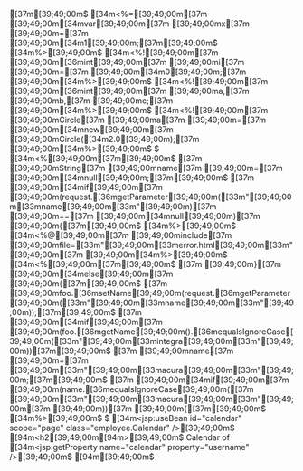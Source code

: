 [37m<!-- This page was loaded on [39;49;00m[34m<%=[39;49;00m[37m [39;49;00m([34mnew[39;49;00m[37m [39;49;00mjava.[36mutil[39;49;00m.[36mDate[39;49;00m()).[36mtoLocaleString[39;49;00m()[37m [39;49;00m[34m%>[39;49;00m[37m -->[39;49;00m$
[34m<%=[39;49;00m[37m [39;49;00m[34mvar[39;49;00m[37m [39;49;00mx[37m [39;49;00m=[37m [39;49;00m[34m1[39;49;00m;[37m[39;49;00m$
[34m%>[39;49;00m$
[34m<%![39;49;00m[37m [39;49;00m[36mint[39;49;00m[37m [39;49;00mi[37m [39;49;00m=[37m [39;49;00m[34m0[39;49;00m;[37m [39;49;00m[34m%>[39;49;00m$
[34m<%![39;49;00m[37m [39;49;00m[36mint[39;49;00m[37m [39;49;00ma,[37m [39;49;00mb,[37m [39;49;00mc;[37m [39;49;00m[34m%>[39;49;00m$
[34m<%![39;49;00m[37m [39;49;00mCircle[37m [39;49;00ma[37m [39;49;00m=[37m [39;49;00m[34mnew[39;49;00m[37m [39;49;00mCircle([34m2.0[39;49;00m);[37m [39;49;00m[34m%>[39;49;00m$
$
[34m<%[39;49;00m[37m[39;49;00m$
[37m      [39;49;00mString[37m [39;49;00mname[37m [39;49;00m=[37m [39;49;00m[34mnull[39;49;00m;[37m[39;49;00m$
[37m      [39;49;00m[34mif[39;49;00m[37m [39;49;00m(request.[36mgetParameter[39;49;00m([33m"[39;49;00m[33mname[39;49;00m[33m"[39;49;00m)[37m [39;49;00m==[37m [39;49;00m[34mnull[39;49;00m)[37m [39;49;00m{[37m[39;49;00m$
[34m%>[39;49;00m$
[34m<%@[39;49;00m[37m [39;49;00minclude[37m [39;49;00mfile=[33m"[39;49;00m[33merror.html[39;49;00m[33m"[39;49;00m[37m [39;49;00m[34m%>[39;49;00m$
[34m<%[39;49;00m[37m[39;49;00m$
[37m      [39;49;00m}[37m [39;49;00m[34melse[39;49;00m[37m [39;49;00m{[37m[39;49;00m$
[37m      [39;49;00mfoo.[36msetName[39;49;00m(request.[36mgetParameter[39;49;00m([33m"[39;49;00m[33mname[39;49;00m[33m"[39;49;00m));[37m[39;49;00m$
[37m      [39;49;00m[34mif[39;49;00m[37m [39;49;00m(foo.[36mgetName[39;49;00m().[36mequalsIgnoreCase[39;49;00m([33m"[39;49;00m[33mintegra[39;49;00m[33m"[39;49;00m))[37m[39;49;00m$
[37m      [39;49;00mname[37m [39;49;00m=[37m [39;49;00m[33m"[39;49;00m[33macura[39;49;00m[33m"[39;49;00m;[37m[39;49;00m$
[37m      [39;49;00m[34mif[39;49;00m[37m [39;49;00m(name.[36mequalsIgnoreCase[39;49;00m([37m [39;49;00m[33m"[39;49;00m[33macura[39;49;00m[33m"[39;49;00m[37m [39;49;00m))[37m [39;49;00m{[37m[39;49;00m$
[34m%>[39;49;00m$
$
[34m<jsp:useBean id="calendar" scope="page" class="employee.Calendar" />[39;49;00m$
[94m<h2[39;49;00m[94m>[39;49;00m$
Calendar of [34m<jsp:getProperty name="calendar" property="username" />[39;49;00m$
[94m</h2>[39;49;00m$
